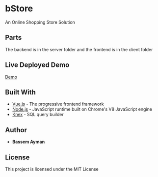 # bStore

An Online Shopping Store Solution

## Parts

The backend is in the server folder and the frontend is in the client folder

## Live Deployed Demo

[Demo](https://bstorefrontend.herokuapp.com/) 

## Built With

* [Vue.js](https://vuejs.org/) - The progressive frontend framework
* [Node.js](https://nodejs.org/en/) - JavaScript runtime built on Chrome's V8 JavaScript engine
* [Knex](http://knexjs.org/) - SQL query builder


## Author

* **Bassem Ayman** 

## License

This project is licensed under the MIT License 